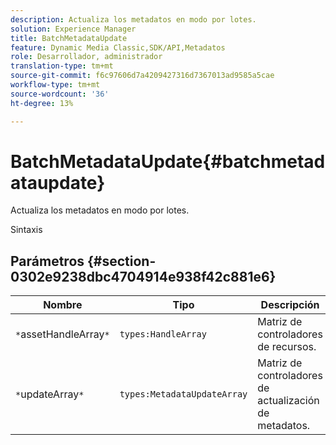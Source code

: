 ```yaml
---
description: Actualiza los metadatos en modo por lotes.
solution: Experience Manager
title: BatchMetadataUpdate
feature: Dynamic Media Classic,SDK/API,Metadatos
role: Desarrollador, administrador
translation-type: tm+mt
source-git-commit: f6c97606d7a4209427316d7367013ad9585a5cae
workflow-type: tm+mt
source-wordcount: '36'
ht-degree: 13%

---
```



# BatchMetadataUpdate{#batchmetadataupdate}

Actualiza los metadatos en modo por lotes.

Sintaxis

## Parámetros {#section-0302e9238dbc4704914e938f42c881e6}

| Nombre | Tipo | Descripción |
|---|---|---|
| `*`assetHandleArray`*` | `types:HandleArray` | Matriz de controladores de recursos. |
| `*`updateArray`*` | `types:MetadataUpdateArray` | Matriz de controladores de actualización de metadatos. |

